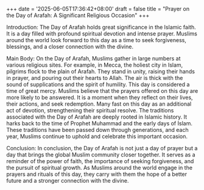+++
date = '2025-06-05T17:36:42+08:00'
draft = false
title = "Prayer on the Day of Arafah: A Significant Religious Occasion"
+++

Introduction:
The Day of Arafah holds great significance in the Islamic faith. It is a day filled with profound spiritual devotion and intense prayer. Muslims around the world look forward to this day as a time to seek forgiveness, blessings, and a closer connection with the divine.

Main Body:
On the Day of Arafah, Muslims gather in large numbers at various religious sites. For example, in Mecca, the holiest city in Islam, pilgrims flock to the plain of Arafah. They stand in unity, raising their hands in prayer, and pouring out their hearts to Allah. The air is thick with the sound of supplications and the spirit of humility.
This day is considered a time of great mercy. Muslims believe that the prayers offered on this day are more likely to be answered. It is a moment when they reflect on their lives, their actions, and seek redemption. Many fast on this day as an additional act of devotion, strengthening their spiritual resolve.
The traditions associated with the Day of Arafah are deeply rooted in Islamic history. It harks back to the time of Prophet Muhammad and the early days of Islam. These traditions have been passed down through generations, and each year, Muslims continue to uphold and celebrate this important occasion.

Conclusion:
In conclusion, the Day of Arafah is not just a day of prayer but a day that brings the global Muslim community closer together. It serves as a reminder of the power of faith, the importance of seeking forgiveness, and the pursuit of spiritual growth. As Muslims around the world engage in the prayers and rituals of this day, they carry with them the hope of a better future and a stronger connection with the divine.